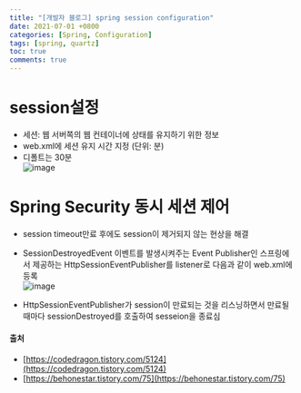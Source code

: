 ```yaml
---
title: "[개발자 블로그] spring session configuration"
date: 2021-07-01 +0800
categories: [Spring, Configuration]
tags: [spring, quartz]
toc: true
comments: true
---
```


# session설정
- 세션: 웹 서버쪽의 웹 컨테이너에 상태를 유지하기 위한 정보<br>
- web.xml에 세션 유지 시간 지정 (단위: 분)<br>
- 디폴트는 30분<br>
![image](https://user-images.githubusercontent.com/44339530/98612902-83b8d000-2338-11eb-83ee-e448a587245f.png)<br>

# Spring Security 동시 세션 제어
- session timeout만료 후에도 session이 제거되지 않는 현상을 해결
- SessionDestroyedEvent 이벤트를 발생시켜주는 Event Publisher인 스프링에서 제공하는 HttpSessionEventPublisher를 listener로 다음과 같이 web.xml에 등록<br>
![image](https://user-images.githubusercontent.com/44339530/100308201-1e790600-2feb-11eb-9e7d-5872c1cae235.png)<br>

- HttpSessionEventPublisher가 session이 만료되는 것을 리스닝하면서 만료될때마다 sessionDestroyed를 호출하여 sesseion을 종료심<br>

#### 출처
- [https://codedragon.tistory.com/5124](https://codedragon.tistory.com/5124)
- [https://behonestar.tistory.com/75](https://behonestar.tistory.com/75)